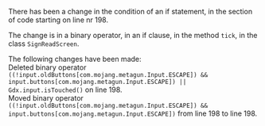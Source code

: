 There has been a change in the condition of an if statement, in the section of code starting on line nr 198.
  
The change is in a binary operator, in an if clause, in the method ```tick```, in the class ```SignReadScreen```.
  
The following changes have been made:  
Deleted binary operator ```((!input.oldButtons[com.mojang.metagun.Input.ESCAPE]) && input.buttons[com.mojang.metagun.Input.ESCAPE]) || Gdx.input.isTouched()``` on line 198.  
Moved binary operator ```((!input.oldButtons[com.mojang.metagun.Input.ESCAPE]) && input.buttons[com.mojang.metagun.Input.ESCAPE])``` from line 198 to line 198.  

